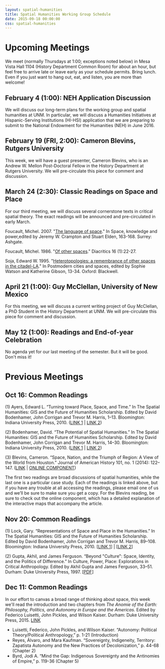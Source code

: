 ```yaml
---
layout: spatial-humanities
title: Spatial Humanities Working Group Schedule
date: 2015-09-18 00:00:00
css: spatial-humanities
---
```


# Upcoming Meetings

We meet (normally Thursdays at 1:00; exceptions noted below) in Mesa Vista Hall 1104 (History Department Common Room) for about an hour, but feel free to arrive late or leave early as your schedule permits. Bring lunch. Even if you just want to hang out, eat, and listen, you are more than welcome!

## February 4 (1:00): NEH Application Discussion
We will discuss our long-term plans for the working group and spatial humanities at UNM. In particular, we will discuss a Humanities Initiatives at Hispanic-Serving Institutions (HI-HSI) application that we are preparing to submit to the National Endowment for the Humanities (NEH) in June 2016.


## February 19 (FRI, 2:00): Cameron Blevins, Rutgers University
This week, we will have a guest presenter, Cameron Blevins, who is an Andrew W. Mellon Post-Doctoral Fellow in the History Department at Rutgers University. We will pre-circulate this piece for comment and discussion. 


## March 24 (2:30): Classic Readings on Space and Place
For our third meeting, we will discuss several cornerstone texts in critical spatial theory. The exact readings will be announced and pre-circulated in early March.

Foucault, Michel. 2007. "[The language of space](http://libproxy.unm.edu/login?url=http://site.ebrary.com/lib/unma/reader.action?ppg=176&docID=10211083&tm=1455751585105)." In Space, knowledge and power,edited by Jeremy W. Crampton and Stuart Elden, 163-168. Surrey: Ashgate.

Foucault, Michel. 1986. "[Of other spaces](http://libproxy.unm.edu/login?url=http://search.proquest.com/docview/1297883411/fulltext/B3C31C2C219B418FPQ/1?accountid=14613)." Diacritics 16 (1):22-27.

Soja, Edward W. 1995. "[Heterotopologies: a remembrance of other spaces in the citadel-LA](Soja-Heterotopologies.pdf)." In Postmodern cities and spaces, edited by Sophie Watson and Katherine Gibson, 13-34. Oxford: Blackwell.


## April 21 (1:00): Guy McClellan, University of New Mexico
For this meeting, we will discuss a current writing project of Guy McClellan, a PhD Student in the History Department at UNM. We will pre-circulate this piece for comment and discussion. 


## May 12 (1:00): Readings and End-of-year Celebration
No agenda yet for our last meeting of the semester. But it will be good. Don't miss it!

# Previous Meetings

## Oct 16: Common Readings
(1) Ayers, Edward L. “Turning toward Place, Space, and Time.” In The Spatial Humanities: GIS and the Future of Humanities Scholarship. Edited by David Bodenhamer, John Corrigan and Trevor M. Harris, 1–13. Bloomington: Indiana University Press, 2010. ([LINK 1](http://site.ebrary.com/lib/unma/reader.action?ppg=20&docID=10767195&tm=1444058662437) | [LINK 2](http://libproxy.unm.edu/login?url=http://search.ebscohost.com/login.aspx?direct=true&db=e000xna&AN=642395&site=eds-live&scope=site&ebv=EB&ppid=pp_1))
 
(2) Bodenhamer, David. “The Potential of Spatial Humanities.” In The Spatial Humanities: GIS and the Future of Humanities Scholarship. Edited by David Bodenhamer, John Corrigan and Trevor M. Harris, 14–30. Bloomington: Indiana University Press, 2010. ([LINK 1](http://site.ebrary.com/lib/unma/reader.action?ppg=33&docID=10767195&tm=1444058724558) | [LINK 2](http://libproxy.unm.edu/login?url=http://search.ebscohost.com/login.aspx?direct=true&db=e000xna&AN=642395&site=eds-live&scope=site&ebv=EB&ppid=pp_14))
 
(3) Blevins, Cameron. “Space, Nation, and the Triumph of Region: A View of the World from Houston.” Journal of American History 101, no. 1 (2014): 122–147. ([LINK](http://jah.oxfordjournals.org/content/101/1/122.full?ijkey=unucsImiwNrelaF&keytype=ref) | [ONLINE COMPONENT](http://web.stanford.edu/group/spatialhistory/cgi-bin/site/pub.php?id=93))
 
The first two readings are broad discussions of spatial humanities, while the last one is a particular case study. Each of the readings is linked above, but if you have any trouble at all accessing the readings, please email one of us and we’ll be sure to make sure you get a copy. For the Blevins reading, be sure to check out the online component, which has a detailed explanation of the interactive maps that accompany the article.


## Nov 20: Common Readings
(1) Lock, Gary. “Representations of Space and Place in the Humanities.” In The Spatial Humanities: GIS and the Future of Humanities Scholarship. Edited by David Bodenhamer, John Corrigan and Trevor M. Harris, 89–108. Bloomington: Indiana University Press, 2010. [[LINK 1](http://libproxy.unm.edu/login?url=http://search.ebscohost.com/login.aspx?direct=true&db=e000xna&AN=642395&site=eds-live&scope=site&ebv=EB&ppid=pp_89)] | [[LINK 2](http://site.ebrary.com/lib/unma/reader.action?ppg=108&docID=10767195&tm=1447282816201)]


(2) Gupta, Akhil, and James Ferguson. “Beyond "Culture": Space, Identity, and the Politics of Difference.” In Culture, Power, Place: Explorations in Critical Anthropology. Edited by Akhil Gupta and James Ferguson, 33–51. Durham: Duke University Press, 1997. [[PDF](Gupta_Ferguson.pdf)]


## Dec 11: Common Readings

In our effort to canvas a broad range of thinking about space, this week we'll read the introduction and two chapters from _The Anomie of the Earth: Philosophy, Politics, and Autonomy in Europe and the Americas._ Edited by Federico Luisetti, John Pickles, and Wilson Kaiser. Durham: Duke University Press, 2015. [LINK](http://unm.eblib.com/patron/FullRecord.aspx?p=2055742)

- Luisetti, Federico, John Pickles, and Wilson Kaiser. “Autonomy: Political Theory/Political Anthropology,” p. 1-21 (Introduction)
- Reyes, Álvaro, and Mara Kaufman. “Sovereignty, Indigeneity, Territory: Zapatista Autonomy and the New Practices of Decolonization,” p. 44-68 (Chapter 2)
- Byrd, Jodi A. “Mind the Gap: Indigenous Sovereignty and the Antinomies of Empire,” p. 119-36 (Chapter 5)
